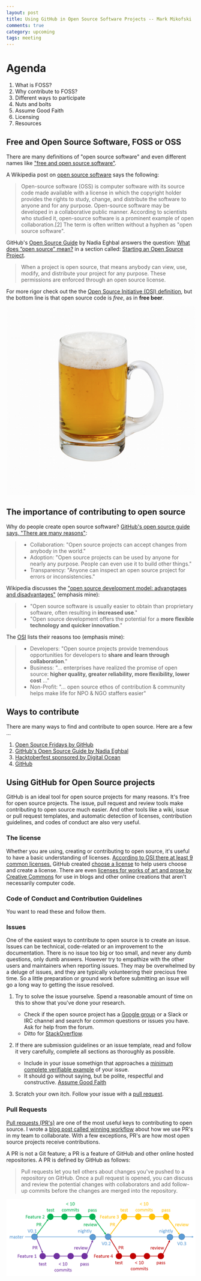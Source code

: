 ```yaml
---
layout: post
title: Using GitHub in Open Source Software Projects -- Mark Mikofski
comments: true
category: upcoming
tags: meeting
---
```


# Agenda
1. What is FOSS?
2. Why contribute to FOSS?
3. Different ways to participate
4. Nuts and bolts
5. Assume Good Faith
6. Licensing
7. Resources

## Free and Open Source Software, FOSS or OSS
There are many definitions of "open source software" and even different names like ["free and open source software"](https://en.wikipedia.org/wiki/Free_and_open-source_software).

A Wikipedia post on [open source software](https://en.wikipedia.org/wiki/Open-source_software) says the following:
>Open-source software (OSS) is computer software with its source code made available with a license in which the copyright
>holder provides the rights to study, change, and distribute the software to anyone and for any purpose. Open-source software
>may be developed in a collaborative public manner. According to scientists who studied it, open-source software is a prominent
>example of open collaboration.[2] The term is often written without a hyphen as "open source software".

GitHub's [Open Source Guide](https://opensource.guide/) by Nadia Eghbal answers the question: [What does “open source” mean?](https://opensource.guide/starting-a-project/#what-does-open-source-mean) in a section called: [Starting an Open Source Project](https://opensource.guide/starting-a-project/).
>When a project is open source, that means anybody can view, use, modify, and distribute your
>project for any purpose. These permissions are enforced through an open source license.

For more rigor check out the the [Open Source Initiative (OSI) definition](https://opensource.org/osd), but the bottom line is that open
source code is _free_, as in **free beer**.

![Free beer](../images/yckreEqei.jpg "Free beer")

## The importance of contributing to open source
Why do people create open source software? [GitHub's open source guide says, "There are many reasons"](https://opensource.guide/starting-a-project/#why-do-people-open-source-their-work):
> * Collaboration: "Open source projects can accept changes from anybody in the world."
> * Adoption: "Open source projects can be used by anyone for nearly any purpose. People can even use it to build other things."
> * Transparency: "Anyone can inspect an open source project for errors or inconsistencies."

Wikipedia discusses the ["open source development model: advangtages and disadvantages"](https://en.wikipedia.org/wiki/Open-source_software#Advantages_and_disadvantages) (emphasis mine):
> * "Open source software is usually easier to obtain than proprietary software, often resulting in **increased use**."
> * "Open source development offers the potential for a **more flexible technology and quicker innovation**."

The [OSI](https://opensource.org/) lists their reasons too (emphasis mine):
> * Developers: "Open source projects provide tremendous opportunities for developers to **share and learn through collaboration**."
> * Business: "... enterprises have realized the promise of open source: **higher quality, greater reliability, more flexibility, lower cost** ..."
> * Non-Profit: "... open source ethos of contribution & community helps make life for NPO & NGO staffers easier"

## Ways to contribute
There are many ways to find and contribute to open source. Here are a few ...

1. [Open Source Fridays by GitHub](https://opensourcefriday.com/)
2. [GitHub's Open Source Guide by Nadia Eghbal](https://opensource.guide/)
3. [Hacktoberfest sponsored by Digital Ocean](https://hacktoberfest.digitalocean.com/)
4. [GitHub](https://github.com/open-source)

## Using GitHub for Open Source projects
GitHub is an ideal tool for open source projects for many reasons. It's free for open source projects. The issue, pull request and review tools make contributing to open source much easier. And other tools like a wiki, issue or pull request templates, and automatic detection of licenses, contribution guidelines, and codes of conduct are also very useful.

### The license
Whether you are using, creating or contributing to open source, it's useful to have a basic understanding of licenses. [According to OSI there at least 9 common licenses.](https://opensource.org/licenses) GitHub created [choose a license](https://choosealicense.com/) to help users choose and create a license. There are even [licenses for works of art and prose by Creative Commons](https://creativecommons.org/) for use in blogs and other online creations that aren't necessarily computer code.

### Code of Conduct and Contribution Guidelines
You want to read these and follow them.

### Issues
One of the easiest ways to contribute to open source is to create an issue. Issues can be technical, code-related or an improvement to the documentation. There is no issue too big or too small, and never any dumb questions, only dumb answers. However try to empathize with the other users and maintainers when reporting issues. They may be overwhelmed by a deluge of issues, and they are typically volunteering their precious free time. So a little preparation or ground work before submitting an issue will go a long way to getting the issue resolved.

1. Try to solve the issue yourselve. Spend a reasonable amount of time on this to show that you've done your research.

    * Check if the open source project has a [Google group](https://groups.google.com/) or a Slack or IRC channel and
       search for common questions or issues you have. Ask for help from the forum.
    * Ditto for [StackOverflow](https://stackoverflow.com/).

2. If there are submission guidelines or an issue template, read and follow it very carefully, complete all sections as thoroughly
   as possible.

    * Include in your issue somethign that approaches a [minimum complete verifiable example](https://stackoverflow.com/help/mcve) of your issue.
    * It should go without saying, but be polite, respectful and constructive. [Assume Good Faith](https://opensource.org/node/877)

3. Scratch your own itch. Follow your issue with a [pull request](#pull-requests).

### Pull Requests
[Pull requests (PR's)](https://help.github.com/articles/about-pull-requests/) are one of the most useful keys to contributing to open source. I wrote a [blog post called winning workflow](http://poquitopicante.blogspot.com/2016/10/winning-workflow.html) about how we use PR's in my team to collaborate. With a few exceptions, PR's are how most open source projects receive contributions.

A PR is not a Git feature; a PR is a feature of GitHub and other online hosted repositories. A PR is defined by GitHub as follows:

>Pull requests let you tell others about changes you've pushed to a repository on GitHub. Once a pull request is opened, you can
>discuss and review the potential changes with collaborators and add follow-up commits before the changes are merged into the
>repository.

![winning workflow](../images/workflow-allcolor.png "winning workflow")


